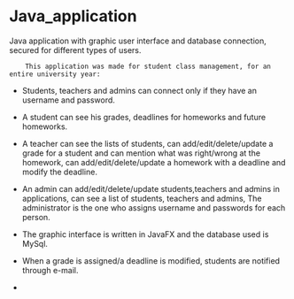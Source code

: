 # Java_application
Java application with graphic user interface and database connection, secured for different types of users. 

        This application was made for student class management, for an entire university year:
   
   - Students, teachers and admins can connect only if they have an username and password. 
   
   - A student can see his grades, deadlines for homeworks and future homeworks.
   
   - A teacher can see the lists of students, can add/edit/delete/update a grade for a student and can mention what was right/wrong at the homework, can add/edit/delete/update a homework with a deadline and modify the deadline.
   
   - An admin can add/edit/delete/update students,teachers and admins in applications, can see a list of students, teachers and admins, The administrator is the one who assigns username and passwords for each person. 
   
   - The graphic interface is written in JavaFX and the database used is MySql.
   
   - When a grade is assigned/a deadline is modified, students are notified through e-mail.
   
   - 


